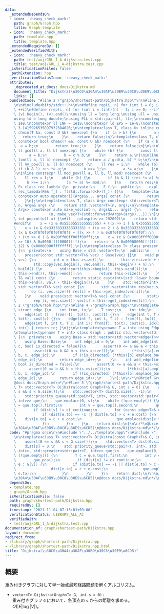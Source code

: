 ```yaml
---
data:
  _extendedDependsOn:
  - icon: ':heavy_check_mark:'
    path: graph/Graph.hpp
    title: Graph-template
  - icon: ':heavy_check_mark:'
    path: template.hpp
    title: template.hpp
  _extendedRequiredBy: []
  _extendedVerifiedWith:
  - icon: ':heavy_check_mark:'
    path: test/aoj/GRL_1_A-dijkstra.test.cpp
    title: test/aoj/GRL_1_A-dijkstra.test.cpp
  _isVerificationFailed: false
  _pathExtension: hpp
  _verificationStatusIcon: ':heavy_check_mark:'
  attributes:
    _deprecated_at_docs: docs/Dijkstra.md
    document_title: "Dijkstra(\u30C0\u30A4\u30AF\u30B9\u30C8\u30E9\u6CD5)"
    links: []
  bundledCode: "#line 2 \"graph/shortest-path/Dijkstra.hpp\"\n\n#line 2 \"template.hpp\"\
    \n\n#include<bits/stdc++.h>\n\n#define rep(i, n) for (int i = 0; i < (int)(n);\
    \ ++i)\n#define rrep(i, n) for (int i = (int)(n) - 1; i >= 0; --i)\n#define all(v)\
    \ (v).begin(), (v).end()\n\nusing ll = long long;\nusing ull = unsigned long long;\n\
    using ld = long double;\nusing PLL = std::pair<ll, ll>;\n\nconstexpr int inf =\
    \ 1e9;\nconstexpr ll INF = 1e18;\nconstexpr ld EPS = 1e-8;\nconstexpr ld PI =\
    \ 3.1415926535897932384626;\n\ntemplate<class T, class U> inline constexpr bool\
    \ chmin(T &a, const U &b) noexcept {\n    if (a > b) {\n        a = b;\n     \
    \   return true;\n    }\n    return false;\n}\ntemplate<class T, class U> inline\
    \ constexpr bool chmax(T &a, const U &b) noexcept {\n    if (a < b) {\n      \
    \  a = b;\n        return true;\n    }\n    return false;\n}\n\ninline constexpr\
    \ ll gcd(ll a, ll b) noexcept {\n    while (b) {\n        const ll c = a;\n  \
    \      a = b;\n        b = c % b;\n    }\n    return a;\n}\ninline constexpr ll\
    \ lcm(ll a, ll b) noexcept {\n    return a / gcd(a, b) * b;\n}\n\ninline constexpr\
    \ ll my_pow(ll a, ll b) noexcept {\n    ll res = 1;\n    while (b) {\n       \
    \ if (b & 1) res *= a;\n        b >>= 1;\n        a *= a;\n    }\n    return res;\n\
    }\ninline constexpr ll mod_pow(ll a, ll b, ll mod) noexcept {\n    a %= mod;\n\
    \    ll res = 1;\n    while (b) {\n        if (b & 1) (res *= a) %= mod;\n   \
    \     b >>= 1;\n        (a *= a) %= mod;\n    }\n    return res;\n}\n\ntemplate<class\
    \ F> class rec_lambda {\n  private:\n    F f;\n  public:\n    explicit constexpr\
    \ rec_lambda(F&& f_) : f(std::forward<F>(f_)) {}\n    template<class... Args>\
    \ constexpr auto operator()(Args&&... args) const {\n        return f(*this, std::forward<Args>(args)...);\n\
    \    }\n};\n\ntemplate<class T, class Arg> constexpr std::vector<T> make_vec(int\
    \ n, Arg&& arg) {\n    return std::vector<T>(n, arg);\n}\ntemplate<class T, class...\
    \ Args> constexpr auto make_vec(int n, Args&&... args) {\n    return std::vector<decltype(make_vec<T>(args...))>\n\
    \               (n, make_vec<T>(std::forward<Args>(args)...));\n}\n\ninline constexpr\
    \ int popcnt(ull x) {\n#if __cplusplus >= 202002L\n    return std::popcount(x);\n\
    #endif\n    x = (x & 0x5555555555555555) + ((x >> 1 ) & 0x5555555555555555);\n\
    \    x = (x & 0x3333333333333333) + ((x >> 2 ) & 0x3333333333333333);\n    x =\
    \ (x & 0x0f0f0f0f0f0f0f0f) + ((x >> 4 ) & 0x0f0f0f0f0f0f0f0f);\n    x = (x & 0x00ff00ff00ff00ff)\
    \ + ((x >> 8 ) & 0x00ff00ff00ff00ff);\n    x = (x & 0x0000ffff0000ffff) + ((x\
    \ >> 16) & 0x0000ffff0000ffff);\n    return (x & 0x00000000ffffffff) + ((x >>\
    \ 32) & 0x00000000ffffffff);\n}\n\ntemplate<class T> class presser : public std::vector<T>\
    \ {\n  private:\n    using Base = std::vector<T>;\n  public:\n    using Base::Base;\n\
    \    presser(const std::vector<T>& vec) : Base(vec) {}\n    void push(const std::vector<T>&\
    \ vec) {\n        int n = this->size();\n        this->resize(n + vec.size());\n\
    \        std::copy(vec.begin(), vec.end(), this->begin() + n);\n    }\n    int\
    \ build() {\n        std::sort(this->begin(), this->end());\n        this->erase(std::unique(this->begin(),\
    \ this->end()), this->end());\n        return this->size();\n    }\n    int get_index(const\
    \ T& val) const {\n        return static_cast<int>(std::lower_bound(this->begin(),\
    \ this->end(), val) - this->begin());\n    }\n    std::vector<int> pressed(const\
    \ std::vector<T>& vec) const {\n        std::vector<int> res(vec.size());\n  \
    \      rep (i, vec.size()) res[i] = this->get_index(vec[i]);\n        return res;\n\
    \    }\n    void press(std::vector<T>& vec) const {\n        static_assert(std::is_integral<T>::value);\n\
    \        rep (i, vec.size()) vec[i] = this->get_index(vec[i]);\n    }\n};\n#line\
    \ 2 \"graph/Graph.hpp\"\n\n#line 4 \"graph/Graph.hpp\"\n\ntemplate<class T = int>\
    \ struct edge {\n    int from, to;\n    T cost;\n    int idx;\n    edge() = default;\n\
    \    edge(int t) : from(-1), to(t), cost(1) {}\n    edge(int t, T c) : from(-1),\
    \ to(t), cost(c) {}\n    edge(int f, int t, T c) : from(f), to(t), cost(c) {}\n\
    \    edge(int f, int t, T c, int i): from(f), to(t), cost(c), idx(i) {}\n    operator\
    \ int() { return to; }\n};\n\ntemplate<typename T = int> using Edges = std::vector<edge<T>>;\n\
    \ntemplate<typename T = int> class Graph : public std::vector<std::vector<edge<T>>>\
    \ {\n  private:\n    using Base = std::vector<std::vector<edge<T>>>;\n  public:\n\
    \    using Base::Base;\n    int edge_id = 0;\n    int add_edge(int a, int b, T\
    \ c, bool is_directed = false){\n        assert(0 <= a && a < this->size());\n\
    \        assert(0 <= b && b < this->size());\n        (*this)[a].emplace_back(a,\
    \ b, c, edge_id);\n        if (!is_directed) (*this)[b].emplace_back(b, a, c,\
    \ edge_id);\n        return edge_id++;\n    }\n    int add_edge(int a, int b,\
    \ bool is_directed = false){\n        assert(0 <= a && a < this->size());\n  \
    \      assert(0 <= b && b < this->size());\n        (*this)[a].emplace_back(a,\
    \ b, 1, edge_id);\n        if (!is_directed) (*this)[b].emplace_back(b, a, 1,\
    \ edge_id);\n        return edge_id++;\n    }\n};\n\n/*\n@brief Graph-template\n\
    @docs docs/Graph.md\n*/\n#line 5 \"graph/shortest-path/Dijkstra.hpp\"\n\ntemplate<class\
    \ T> std::vector<T> Dijkstra(const Graph<T>& G, int s = 0) {\n    assert(0 <=\
    \ s && s < G.size());\n    std::vector<T> dist(G.size(), -1);\n    dist[s] = 0;\n\
    \    std::priority_queue<std::pair<T, int>, std::vector<std::pair<T, int>>, std::greater<std::pair<T,\
    \ int>>> que;\n    que.emplace(0, s);\n    while (!que.empty()) {\n        T c\
    \ = que.top().first;\n        int v = que.top().second;\n        que.pop();\n\
    \        if (dist[v] != c) continue;\n        for (const edge<T>& e : G[v]) {\n\
    \            if (dist[e.to] == -1 || dist[e.to] > c + e.cost) {\n            \
    \    dist[e.to] = c + e.cost;\n                que.emplace(dist[e.to], e.to);\n\
    \            }\n        }\n    }\n    return dist;\n}\n\n/*\n@brief Dijkstra(\u30C0\
    \u30A4\u30AF\u30B9\u30C8\u30E9\u6CD5)\n@docs docs/Dijkstra.md\n*/\n"
  code: "#pragma once\n\n#include \"../../template.hpp\"\n#include \"../Graph.hpp\"\
    \n\ntemplate<class T> std::vector<T> Dijkstra(const Graph<T>& G, int s = 0) {\n\
    \    assert(0 <= s && s < G.size());\n    std::vector<T> dist(G.size(), -1);\n\
    \    dist[s] = 0;\n    std::priority_queue<std::pair<T, int>, std::vector<std::pair<T,\
    \ int>>, std::greater<std::pair<T, int>>> que;\n    que.emplace(0, s);\n    while\
    \ (!que.empty()) {\n        T c = que.top().first;\n        int v = que.top().second;\n\
    \        que.pop();\n        if (dist[v] != c) continue;\n        for (const edge<T>&\
    \ e : G[v]) {\n            if (dist[e.to] == -1 || dist[e.to] > c + e.cost) {\n\
    \                dist[e.to] = c + e.cost;\n                que.emplace(dist[e.to],\
    \ e.to);\n            }\n        }\n    }\n    return dist;\n}\n\n/*\n@brief Dijkstra(\u30C0\
    \u30A4\u30AF\u30B9\u30C8\u30E9\u6CD5)\n@docs docs/Dijkstra.md\n*/\n"
  dependsOn:
  - template.hpp
  - graph/Graph.hpp
  isVerificationFile: false
  path: graph/shortest-path/Dijkstra.hpp
  requiredBy: []
  timestamp: '2021-11-04 07:15:01+09:00'
  verificationStatus: LIBRARY_ALL_AC
  verifiedWith:
  - test/aoj/GRL_1_A-dijkstra.test.cpp
documentation_of: graph/shortest-path/Dijkstra.hpp
layout: document
redirect_from:
- /library/graph/shortest-path/Dijkstra.hpp
- /library/graph/shortest-path/Dijkstra.hpp.html
title: "Dijkstra(\u30C0\u30A4\u30AF\u30B9\u30C8\u30E9\u6CD5)"
---
```

## 概要

重み付きグラフに対して単一始点最短経路問題を解くアルゴリズム。

- `vector<T> Dijkstra(Graph<T> G, int s = 0)` :  
重み付きグラフ `G` において、各頂点の `s` からの距離を求める。$O(|E|\log|V|)$。
